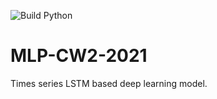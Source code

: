 ![Build Python](https://github.com/GrowlingM1ke/MLP-CW2-2021/workflows/Build%20Python/badge.svg)

# MLP-CW2-2021
Times series LSTM based deep learning model.

